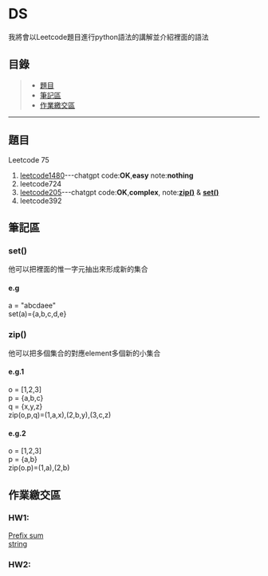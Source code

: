 # DS

我將會以Leetcode題目進行python語法的講解並介紹裡面的語法
## 目錄
>+ [題目](https://github.com/SAStommy/DS/edit/main/README.md#題目)
>+ [筆記區](https://github.com/SAStommy/DS/edit/main/README.md#筆記區)
>+ [作業繳交區](https://github.com/SAStommy/DS/edit/main/README.md#作業繳交區)
---
## 題目
Leetcode 75
1. [leetcode1480](https://youtu.be/rvw0IztUh7I)---chatgpt code:**OK**,**easy** note:**nothing**
2. leetcode724
3. [leetcode205](https://youtu.be/JoULDV7ixro)---chatgpt code:**OK**,**complex**, note:[**zip()**](https://github.com/SAStommy/DS/edit/main/README.md#zip()) & [**set()**](https://github.com/SAStommy/DS/edit/main/README.md#set())
4. leetcode392
## 筆記區
### set()
他可以把裡面的惟一字元抽出來形成新的集合
#### e.g
a = "abcdaee"\
set(a)={a,b,c,d,e}
### zip()
他可以把多個集合的對應element多個新的小集合
#### e.g.1
o = [1,2,3]\
p = {a,b,c}\
q = {x,y,z}\
zip(o,p,q)=(1,a,x),(2,b,y),(3,c,z)
#### e.g.2
o = [1,2,3]\
p = {a,b}\
zip(o.p)=(1,a),(2,b)
## 作業繳交區
### HW1:
[Prefix sum](https://youtu.be/rvw0IztUh7I)\
[string](https://youtu.be/JoULDV7ixro)
### HW2:
